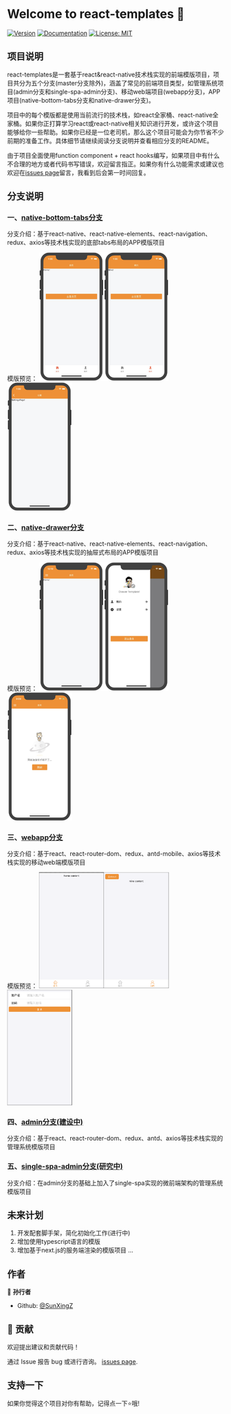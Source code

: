 # Welcome to react-templates 👋
[![Version](https://img.shields.io/npm/v/react-starter.svg)](https://www.npmjs.com/package/react-templates)
[![Documentation](https://img.shields.io/badge/documentation-yes-brightgreen.svg)](https://github.com/SunXingZ/react-templates/blob/master/README.md)
[![License: MIT](https://img.shields.io/badge/License-MIT-yellow.svg)](#)

## 项目说明

react-templates是一套基于react&react-native技术栈实现的前端模版项目，项目共分为五个分支(master分支除外)，涵盖了常见的前端项目类型，如管理系统项目(admin分支和single-spa-admin分支)、移动web端项目(webapp分支)，APP项目(native-bottom-tabs分支和native-drawer分支)。

项目中的每个模版都是使用当前流行的技术栈，如react全家桶、react-native全家桶。如果你正打算学习react或react-native相关知识进行开发，或许这个项目能够给你一些帮助。如果你已经是一位老司机，那么这个项目可能会为你节省不少前期的准备工作。具体细节请继续阅读分支说明并查看相应分支的README。

由于项目全面使用function component + react hooks编写，如果项目中有什么不合理的地方或者代码书写错误，欢迎留言指正。如果你有什么功能需求或建议也欢迎在[issues page](https://github.com/SunXingZ/react-templates/issues)留言，我看到后会第一时间回复。

## 分支说明

### 一、[native-bottom-tabs分支](https://github.com/SunXingZ/react-templates/tree/native-bottom-tabs)

分支介绍：基于react-native、react-native-elements、react-navigation、redux、axios等技术栈实现的底部tabs布局的APP模版项目

模版预览：
<img src="https://raw.githubusercontent.com/SunXingZ/react-templates/master/bottom_tabs_preview/31585803617_.pic.jpg" width="30%"><img src="https://raw.githubusercontent.com/SunXingZ/react-templates/master/bottom_tabs_preview/41585803618_.pic.jpg" width="30%"><img src="https://raw.githubusercontent.com/SunXingZ/react-templates/master/bottom_tabs_preview/51585803618_.pic.jpg" width="30%">

### 二、[native-drawer分支](https://github.com/SunXingZ/react-templates/tree/native-drawer)

分支介绍：基于react-native、react-native-elements、react-navigation、redux、axios等技术栈实现的抽屉式布局的APP模版项目

模版预览：
<img src="https://raw.githubusercontent.com/SunXingZ/react-templates/master/drawer_preview/31585750245_.pic.jpg" width="30%"><img src="https://raw.githubusercontent.com/SunXingZ/react-templates/master/drawer_preview/41585750245_.pic.jpg" width="30%"><img src="https://raw.githubusercontent.com/SunXingZ/react-templates/master/drawer_preview/51585789781_.pic.jpg" width="30%">

### 三、[webapp分支](https://github.com/SunXingZ/react-templates/tree/webapp)

分支介绍：基于react、react-router-dom、redux、antd-mobile、axios等技术栈实现的移动web端模版项目

模版预览：
<img src="https://raw.githubusercontent.com/SunXingZ/react-templates/master/webapp_preview/home.png" width="30%"><img src="https://raw.githubusercontent.com/SunXingZ/react-templates/master/webapp_preview/mine.png" width="30%"><img src="https://raw.githubusercontent.com/SunXingZ/react-templates/master/webapp_preview/login.png" width="30%">

### 四、[admin分支(建设中)](https://github.com/SunXingZ/react-templates/tree/admin)

分支介绍：基于react、react-router-dom、redux、antd、axios等技术栈实现的管理系统模版项目


### 五、[single-spa-admin分支(研究中)](https://github.com/SunXingZ/react-templates/tree/single-spa-admin)

分支介绍：在admin分支的基础上加入了single-spa实现的微前端架构的管理系统模版项目

## 未来计划
1. 开发配套脚手架，简化初始化工作(进行中)
2. 增加使用typescript语言的模版
3. 增加基于next.js的服务端渲染的模版项目
...

## 作者

👤 **孙行者**

* Github: [@SunXingZ](https://github.com/SunXingZ)

## 🤝 贡献

欢迎提出建议和贡献代码！

通过 Issue 报告 bug 或进行咨询。 [issues page](https://github.com/SunXingZ/react-templates/issues). 

## 支持一下

如果你觉得这个项目对你有帮助，记得点一下⭐️哦!
